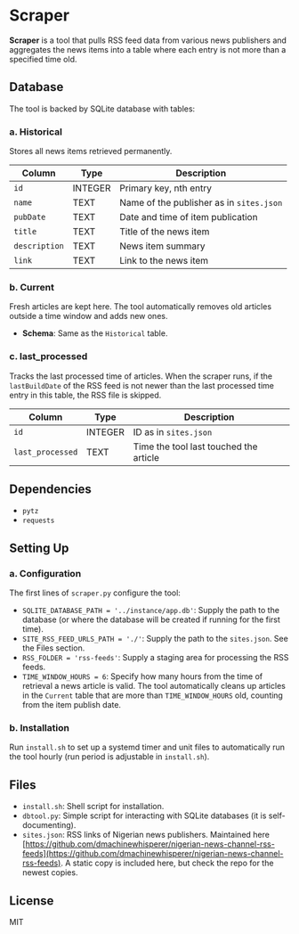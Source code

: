 # Scraper

**Scraper** is a tool that pulls RSS feed data from various news publishers and aggregates the news items into a table where each entry is not more than a specified time old.

## Database

The tool is backed by SQLite database with tables:

### a. Historical

Stores all news items retrieved permanently.

| Column       | Type    | Description                          |
|--------------|---------|--------------------------------------|
| `id`         | INTEGER | Primary key, nth entry               |
| `name`       | TEXT    | Name of the publisher as in `sites.json` |
| `pubDate`    | TEXT    | Date and time of item publication    |
| `title`      | TEXT    | Title of the news item               |
| `description`| TEXT    | News item summary                    |
| `link`       | TEXT    | Link to the news item                |

### b. Current

Fresh articles are kept here. The tool automatically removes old articles outside a time window and adds new ones.

- **Schema**: Same as the `Historical` table.

### c. last_processed

Tracks the last processed time of articles. When the scraper runs, if the `lastBuildDate` of the RSS feed is not newer than the last processed time entry in this table, the RSS file is skipped.

| Column            | Type    | Description                                      |
|-------------------|---------|--------------------------------------------------|
| `id`              | INTEGER | ID as in `sites.json`                            |
| `last_processed`  | TEXT    | Time the tool last touched the article           |

## Dependencies

- `pytz`
- `requests`

## Setting Up

### a. Configuration

The first lines of `scraper.py` configure the tool:

- `SQLITE_DATABASE_PATH = '../instance/app.db'`: Supply the path to the database (or where the database will be created if running for the first time).
- `SITE_RSS_FEED_URLS_PATH = './'`: Supply the path to the `sites.json`. See the Files section.
- `RSS_FOLDER = 'rss-feeds'`: Supply a staging area for processing the RSS feeds.
- `TIME_WINDOW_HOURS = 6`: Specify how many hours from the time of retrieval a news article is valid. The tool automatically cleans up articles in the `Current` table that are more than `TIME_WINDOW_HOURS` old, counting from the item publish date.

### b. Installation

Run `install.sh` to set up a systemd timer and unit files to automatically run the tool hourly (run period is adjustable in `install.sh`).

## Files

- `install.sh`: Shell script for installation.
- `dbtool.py`: Simple script for interacting with SQLite databases (it is self-documenting).
- `sites.json`: RSS links of Nigerian news publishers. Maintained here [https://github.com/dmachinewhisperer/nigerian-news-channel-rss-feeds](https://github.com/dmachinewhisperer/nigerian-news-channel-rss-feeds). A static copy is included here, but check the repo for the newest copies.

## License
MIT